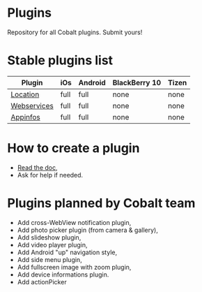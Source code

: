 # Plugins

Repository for all Cobalt plugins. Submit yours!

# Stable plugins list

| Plugin | iOs | Android | BlackBerry 10 | Tizen |
| --- | --- | --- | --- | --- |
| [Location](https://github.com/cobaltians/plugins/tree/master/Location) | full | full | none | none |
| [Webservices](https://github.com/cobaltians/plugins/tree/master/Webservices) | full | full | none | none |
| [Appinfos](https://github.com/cobaltians/plugins/tree/master/Appinfos) | full | full | none | none |

# How to create a plugin

* [Read the doc](https://github.com/cobaltians/cobalt/wiki/Creating-plugins),
* Ask for help if needed.

# Plugins planned by Cobalt team

* Add cross-WebView notification plugin,
* Add photo picker plugin (from camera & gallery),
* Add slideshow plugin,
* Add video player plugin,
* Add Android "up" navigation style,
* Add side menu plugin,
* Add fullscreen image with zoom plugin,
* Add device informations plugin.
* Add actionPicker
